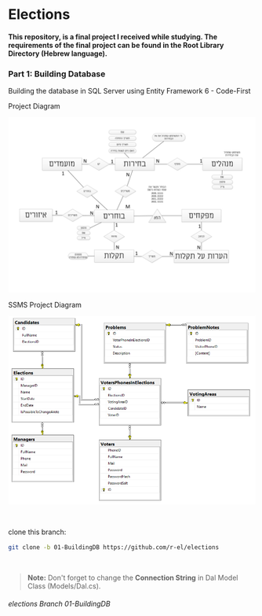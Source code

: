 # Elections

#### This repository, is a final project I received while studying. The requirements of the final project can be found in the Root Library Directory (Hebrew language).

### **Part 1: Building Database**

Building the database in SQL Server using Entity Framework 6 - Code-First

Project Diagram

<p align="center"><img src="Project Diagram.jpg" > </p>

SSMS Project Diagram

<p align="center"><img src="SSMS Project Diagram.png" > </p>

<br>

clone this branch:

```sh
git clone -b 01-BuildingDB https://github.com/r-el/elections
```

<br>

> **Note:** Don't forget to change the **Connection String** in Dal Model Class (Models/Dal.cs).

###### elections Branch 01-BuildingDB
